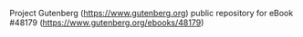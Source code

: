 Project Gutenberg (https://www.gutenberg.org) public repository for eBook #48179 (https://www.gutenberg.org/ebooks/48179)
